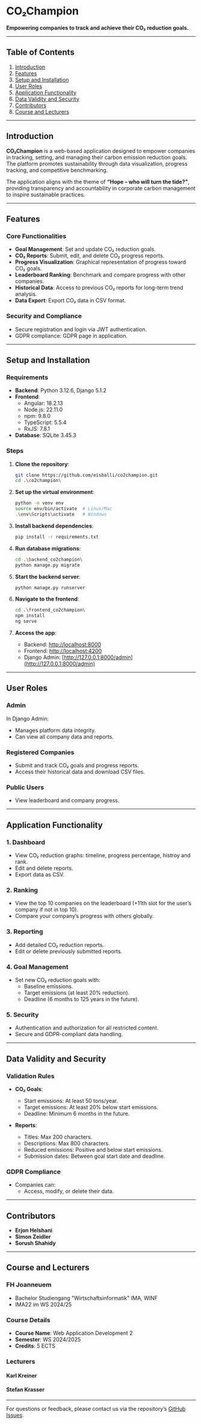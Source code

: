 
# **CO₂Champion**

**Empowering companies to track and achieve their CO₂ reduction goals.**

---

## **Table of Contents**
1. [Introduction](#introduction)
2. [Features](#features)
3. [Setup and Installation](#setup-and-installation)
4. [User Roles](#user-roles)
5. [Application Functionality](#application-functionality)
6. [Data Validity and Security](#data-validity-and-security)
7. [Contributors](#contributors)
8. [Course and Lecturers](#course-and-lecturers)

---

## **Introduction**
**CO₂Champion** is a web-based application designed to empower companies in tracking, setting, and managing their carbon emission reduction goals. The platform promotes sustainability through data visualization, progress tracking, and competitive benchmarking.

The application aligns with the theme of **“Hope – who will turn the tide?”**, providing transparency and accountability in corporate carbon management to inspire sustainable practices.

---

## **Features**
### **Core Functionalities**
- **Goal Management**: Set and update CO₂ reduction goals.
- **CO₂ Reports**: Submit, edit, and delete CO₂ progress reports.
- **Progress Visualization**: Graphical representation of progress toward CO₂ goals.
- **Leaderboard Ranking**: Benchmark and compare progress with other companies.
- **Historical Data**: Access to previous CO₂ reports for long-term trend analysis.
- **Data Export**: Export CO₂ data in CSV format.

### **Security and Compliance**
- Secure registration and login via JWT authentication.
- GDPR compliance: GDPR page in application.

---

## **Setup and Installation**
### **Requirements**
- **Backend**: Python 3.12.6, Django 5.1.2
- **Frontend**: 
    - Angular: 18.2.13
    - Node.js: 22.11.0
    - npm: 9.8.0
    - TypeScript: 5.5.4
    - RxJS: 7.8.1
- **Database**: SQLite 3.45.3

### **Steps**
1. **Clone the repository**:
   ```bash
   git clone https://github.com/eisballi/co2champion.git
   cd .\co2champion\
   ```

2. **Set up the virtual environment**:
   ```bash
   python -m venv env
   source env/bin/activate  # Linux/Mac
   .\env\Scripts\activate   # Windows
   ```

3. **Install backend dependencies**:
   ```bash
   pip install -r requirements.txt
   ```

4. **Run database migrations**:
   ```bash
   cd .\backend_co2champion\ 
   python manage.py migrate
   ```

5. **Start the backend server**:
   ```bash
   python manage.py runserver
   ```

6. **Navigate to the frontend**:
   ```bash
   cd .\frontend_co2champion\
   npm install
   ng serve
   ```

7. **Access the app**:
   - Backend: [http://localhost:8000](http://localhost:8000)
   - Frontend: [http://localhost:4200](http://localhost:4200)
   - Django Admin: [http://127.0.0.1:8000/admin](http://127.0.0.1:8000/admin)

---

## **User Roles**
### **Admin**
In Django Admin:
- Manages platform data integrity.
- Can view all company data and reports.

### **Registered Companies**
- Submit and track CO₂ goals and progress reports.
- Access their historical data and download CSV files.

### **Public Users**
- View leaderboard and company progress.

---

## **Application Functionality**
### **1. Dashboard**
- View CO₂ reduction graphs: timeline, progress percentage, histroy and rank.
- Edit and delete reports.
- Export data as CSV.

### **2. Ranking**
- View the top 10 companies on the leaderboard (+11th slot for the user’s company if not in top 10).
- Compare your company’s progress with others globally.

### **3. Reporting**
- Add detailed CO₂ reduction reports.
- Edit or delete previously submitted reports.

### **4. Goal Management**
- Set new CO₂ reduction goals with:
  - Baseline emissions.
  - Target emissions (at least 20% reduction).
  - Deadline (6 months to 125 years in the future).

### **5. Security**
- Authentication and authorization for all restricted content.
- Secure and GDPR-compliant data handling.

---

## **Data Validity and Security**
### **Validation Rules**
- **CO₂ Goals**:
  - Start emissions: At least 50 tons/year.
  - Target emissions: At least 20% below start emissions.
  - Deadline: Minimum 6 months in the future.

- **Reports**:
  - Titles: Max 200 characters.
  - Descriptions: Max 800 characters.
  - Reduced emissions: Positive and below start emissions.
  - Submission dates: Between goal start date and deadline.

### **GDPR Compliance**
- Companies can:
  - Access, modify, or delete their data.

---

## **Contributors**
- **Erjon Helshani**
- **Simon Zeidler**
- **Sorush Shahidy**

---

## **Course and Lecturers**
### **FH Joanneuem**
- Bachelor Studiengang "Wirtschaftsinformatik" IMA, WINF
- IMA22 im WS 2024/25
### **Course Details**
- **Course Name**: Web Application Development 2
- **Semester**: WS 2024/2025
- **Credits**: 5 ECTS

### **Lecturers**
#### **Karl Kreiner**
#### **Stefan Krasser**

---

For questions or feedback, please contact us via the repository’s [GitHub Issues](https://github.com/eisballi/co2champion/issues).
